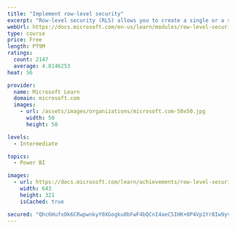```yaml
---
title: "Implement row-level security"
excerpt: "Row-level security (RLS) allows you to create a single or a set of reports that targets data for a specific user. In this module, you will learn how to implement RLS by using either a static or dynamic method and how Microsoft Power BI simplifies testing RLS in Power BI Desktop and Power BI service."
webUrl: https://docs.microsoft.com/en-us/learn/modules/row-level-security-power-bi/
type: course
price: Free
length: PT9M
ratings:
  count: 2147
  average: 4.8146253
heat: 56

provider:
  name: Microsoft Learn
  domain: microsoft.com
  images:
    - url: /assets/images/organizations/microsoft.com-50x50.jpg
      width: 50
      height: 50

levels:
  - Intermediate

topics:
  - Power BI

images:
  - url: https://docs.microsoft.com/learn/achievements/row-level-security-power-bi-social.png
    width: 643
    height: 321
    isCached: true

secured: "Qhc6HufxOk6CRwpwnkyY0XGogku0bFwF4bQCnI4aeC5IHK+0P4Vp1Yr8Iw9yv2yykcFOZk8YY23AumppVa0KwO0oPS3JXoasR2jqsRrg3FnUYCTMV8PUpxuo5LtNUv6sjUCIvc1yG0UknOs6eJbbpbcY8YmeWiWKgUaRS7zzwJhe0XedHy9Cu7vQPsoIbspeqDqQN025NhioJQeXi/oPre0mVIq++Bvg9lvxQ7wNVumBMPsQ+dtAtT1O+q/MvJIH++0vUIr2DhvoMsTIgxVvaXpno63/913VQCAnxzaWDm8oSHB2ojOHMBFuVqn7ceIc9gG40yWY1ZZ2pxA8bCjQVNmPSRTGwIvpTeiwma7OOvZzF1d7c89177Jf+B/7m3inE1q5mjToCqT6glTjdwX7KkG+0a7fYKdHLqj+sclxels=;8+jfI0NeU7q2O290vwAm9A=="
---
```


